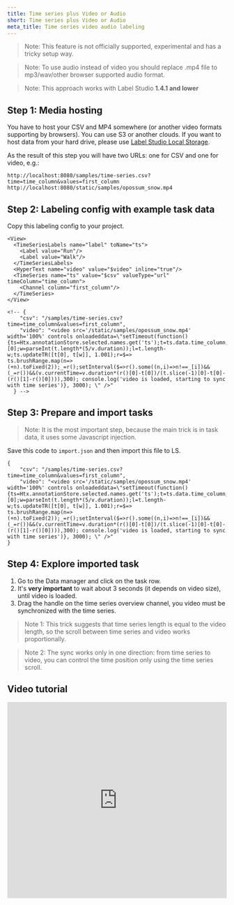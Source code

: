 ```yaml
---
title: Time series plus Video or Audio
short: Time series plus Video or Audio
meta_title: Time series video audio labeling 
---
```


> Note: This feature is not officially supported, experimental and has a tricky setup way.

> Note: To use audio instead of video you should replace .mp4 file to mp3/wav/other browser supported audio format.      

> Note: This approach works with Label Studio <b>1.4.1 and lower</b>

## Step 1: Media hosting

You have to host your CSV and MP4 somewhere (or another video formats supporting by browsers). You can use S3 
or another clouds. If you want to host data from your hard drive, please use 
[Label Studio Local Storage](http://localhost:4000/guide/storage.html#Local-storage).

As the result of this step you will have two URLs: one for CSV and one for video, e.g.:
```
http://localhost:8080/samples/time-series.csv?time=time_column&values=first_column
http://localhost:8080/static/samples/opossum_snow.mp4
```

## Step 2: Labeling config with example task data

Copy this labeling config to your project. 

```
<View>
  <TimeSeriesLabels name="label" toName="ts">
    <Label value="Run"/>
    <Label value="Walk"/>
  </TimeSeriesLabels>
  <HyperText name="video" value="$video" inline="true"/>
  <TimeSeries name="ts" value="$csv" valueType="url" timeColumn="time_column">
    <Channel column="first_column"/>
  </TimeSeries>
</View>

<!-- {
    "csv": "/samples/time-series.csv?time=time_column&values=first_column",
    "video": "<video src='/static/samples/opossum_snow.mp4' width='100%' controls onloadeddata=\"setTimeout(function(){ts=Htx.annotationStore.selected.names.get('ts');t=ts.data.time_column;v=document.getElementsByTagName('video')[0];w=parseInt(t.length*(5/v.duration));l=t.length-w;ts.updateTR([t[0], t[w]], 1.001);r=$=>
ts.brushRange.map(n=>(+n).toFixed(2));_=r();setInterval($=>r().some((n,i)=>n!==_[i])&&(_=r())&&(v.currentTime=v.duration*(r()[0]-t[0])/(t.slice(-1)[0]-t[0]-(r()[1]-r()[0]))),300); console.log('video is loaded, starting to sync with time series')}, 3000); \" />"
  } -->
```

## Step 3: Prepare and import tasks

> Note: It is the most important step, because the main trick is in task data, it uses some Javascript injection.        

Save this code to `import.json` and then import this file to LS.   
```
{
    "csv": "/samples/time-series.csv?time=time_column&values=first_column",
    "video": "<video src='/static/samples/opossum_snow.mp4' width='100%' controls onloadeddata=\"setTimeout(function(){ts=Htx.annotationStore.selected.names.get('ts');t=ts.data.time_column;v=document.getElementsByTagName('video')[0];w=parseInt(t.length*(5/v.duration));l=t.length-w;ts.updateTR([t[0], t[w]], 1.001);r=$=>
ts.brushRange.map(n=>(+n).toFixed(2));_=r();setInterval($=>r().some((n,i)=>n!==_[i])&&(_=r())&&(v.currentTime=v.duration*(r()[0]-t[0])/(t.slice(-1)[0]-t[0]-(r()[1]-r()[0]))),300); console.log('video is loaded, starting to sync with time series')}, 3000); \" />"
}
```


## Step 4: Explore imported task

1. Go to the Data manager and click on the task row.
2. It's <b>very important</b> to wait about 3 seconds (it depends on video size), until video is loaded.
3. Drag the handle on the time series overview channel, you video must be synchronized with the time series.

> Note 1: This trick suggests that time series length is equal to the video length, so the scroll between time series and video works proportionally.

> Note 2: The sync works only in one direction: from time series to video, you can control the time position only using the time series scroll. 


## Video tutorial

<iframe width="100%" height="450vh" src="https://www.youtube.com/embed/fzY1DNPxkdw" title="YouTube video player" frameborder="0" allow="accelerometer; autoplay; clipboard-write; encrypted-media; gyroscope; picture-in-picture" allowfullscreen></iframe>
